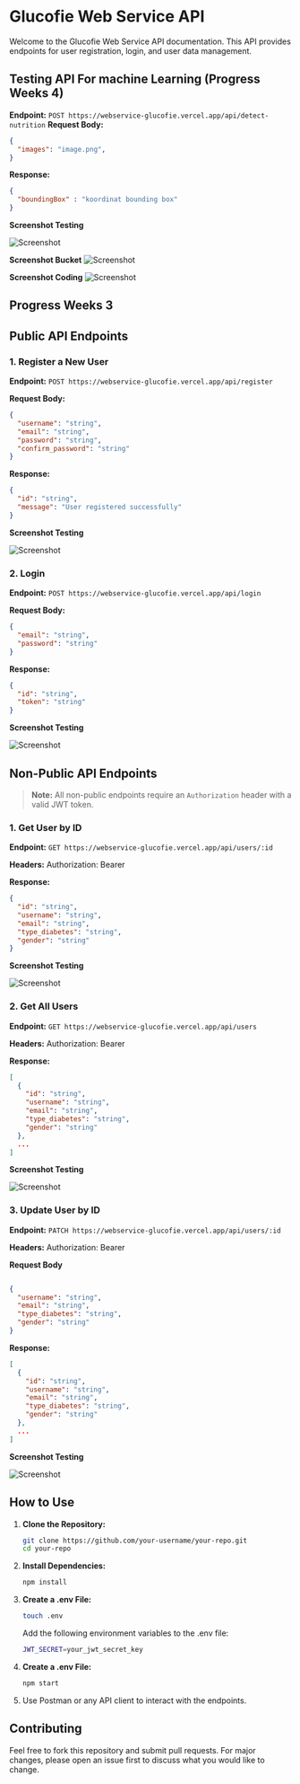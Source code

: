 # Glucofie Web Service API

Welcome to the Glucofie Web Service API documentation. This API provides endpoints for user registration, login, and user data management.


## Testing API For machine Learning (Progress Weeks 4)
**Endpoint:** `POST https://webservice-glucofie.vercel.app/api/detect-nutrition`
**Request Body:**

```json
{
  "images": "image.png",
}

```

**Response:**
```json
{
  "boundingBox" : "koordinat bounding box"
}

```

**Screenshot Testing**

![Screenshot](https://drive.google.com/uc?export=view&id=1imyE65pdjY0hAvXIjMN-mAftWLPSbCf3)

**Screenshot Bucket**
![Screenshot](https://drive.google.com/uc?export=view&id=17YPTS3ZIyTr_zLf-Jwya3b8tRkVfM7cS)

**Screenshot Coding**
![Screenshot](https://drive.google.com/uc?export=view&id=19sEPcVwF-yYLvBTxFrDRozv8pjWIknYa)



## Progress Weeks 3
## Public API Endpoints


### 1. Register a New User

**Endpoint:** `POST https://webservice-glucofie.vercel.app/api/register`

**Request Body:**

```json
{
  "username": "string",
  "email": "string",
  "password": "string",
  "confirm_password": "string"
}

```

**Response:**
```json
{
  "id": "string",
  "message": "User registered successfully"
}

```

**Screenshot Testing**

![Screenshot](https://drive.google.com/uc?export=view&id=1OvQ3MXxFe9Io-CrtAKZExCyB8epj4btC)

### 2. Login

**Endpoint:** `POST https://webservice-glucofie.vercel.app/api/login`

**Request Body:**

```json
{
  "email": "string",
  "password": "string"
}


```

**Response:**
```json
{
  "id": "string",
  "token": "string"
}

```
**Screenshot Testing**

![Screenshot](https://drive.google.com/uc?export=view&id=1cp8zrlxrChBR0kH4ys0mRlJzYALyU8ej)

## Non-Public API Endpoints

> **Note:** All non-public endpoints require an `Authorization` header with a valid JWT token.

### 1. Get User by ID

**Endpoint:** `GET https://webservice-glucofie.vercel.app/api/users/:id`

**Headers:**
Authorization: Bearer <token>

**Response:**

```json
{
  "id": "string",
  "username": "string",
  "email": "string",
  "type_diabetes": "string",
  "gender": "string"
}

````

**Screenshot Testing**

![Screenshot](https://drive.google.com/uc?export=view&id=1Uhh9EWLY71D1VkBTyREvlU5f6cy6vzx9)

### 2. Get All Users

**Endpoint:** `GET https://webservice-glucofie.vercel.app/api/users`

**Headers:**
Authorization: Bearer <token>

**Response:**

```json
[
  {
    "id": "string",
    "username": "string",
    "email": "string",
    "type_diabetes": "string",
    "gender": "string"
  },
  ...
]


````

**Screenshot Testing**

![Screenshot](https://drive.google.com/uc?export=view&id=1K3yDxUyArpNvFFR515eJ7J-gpiQTpm3z)

### 3. Update User by ID

**Endpoint:** `PATCH https://webservice-glucofie.vercel.app/api/users/:id`

**Headers:**
Authorization: Bearer <token>

**Request Body**
```json 

{
  "username": "string",
  "email": "string",
  "type_diabetes": "string",
  "gender": "string"
}

```

**Response:**

```json
[
  {
    "id": "string",
    "username": "string",
    "email": "string",
    "type_diabetes": "string",
    "gender": "string"
  },
  ...
]


````

**Screenshot Testing**

![Screenshot](https://drive.google.com/uc?export=view&id=1C-888dxuQSjLQMsQkxPZ4bKTr0Yj-0QM)


## How to Use

1. **Clone the Repository:**

   ```sh
   git clone https://github.com/your-username/your-repo.git
   cd your-repo
   ```

2. **Install Dependencies:**

   ```sh
   npm install
   ```

3. **Create a .env File:**

   ```sh
   touch .env
   ```

   Add the following environment variables to the .env file:
   ```sh
   JWT_SECRET=your_jwt_secret_key
   ```

4. **Create a .env File:**

   ```sh
   npm start
   ```
5. Use Postman or any API client to interact with the endpoints.


## Contributing

Feel free to fork this repository and submit pull requests. For major changes, please open an issue first to discuss what you would like to change.




